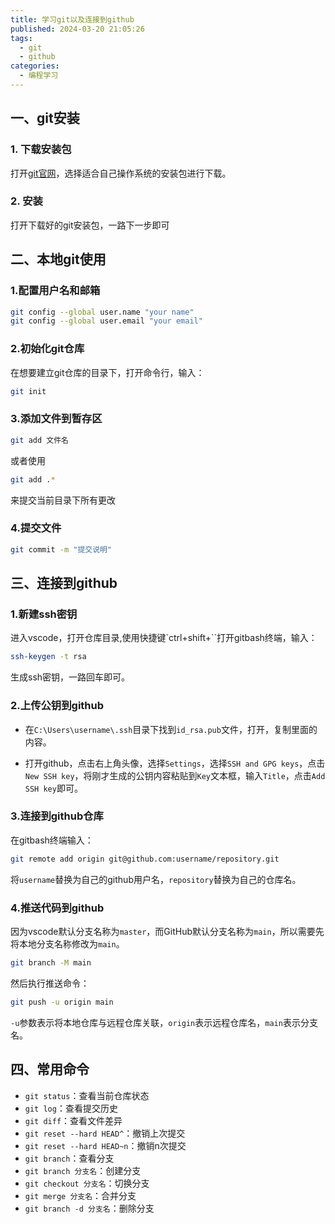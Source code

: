 ```yaml
---
title: 学习git以及连接到github
published: 2024-03-20 21:05:26
tags: 
  - git
  - github
categories: 
  - 编程学习
---
```


## 一、git安装

### 1. 下载安装包

打开[git官网](https://git-scm.com/downloads)，选择适合自己操作系统的安装包进行下载。

### 2. 安装

打开下载好的git安装包，一路下一步即可

## 二、本地git使用

### 1.配置用户名和邮箱

``` bash
git config --global user.name "your name"
git config --global user.email "your email"
```

### 2.初始化git仓库

在想要建立git仓库的目录下，打开命令行，输入：

```bash
git init
```

### 3.添加文件到暂存区

```bash
git add 文件名
```

或者使用

```bash
git add .*
```

来提交当前目录下所有更改

### 4.提交文件

```bash
git commit -m "提交说明"
```

## 三、连接到github

### 1.新建ssh密钥

进入vscode，打开仓库目录,使用快捷键`ctrl+shift+\``打开gitbash终端，输入：

```bash
ssh-keygen -t rsa
```

生成ssh密钥，一路回车即可。

### 2.上传公钥到github

- 在`C:\Users\username\.ssh`目录下找到`id_rsa.pub`文件，打开，复制里面的内容。

- 打开github，点击右上角头像，选择`Settings`，选择`SSH and GPG keys`，点击`New SSH key`，将刚才生成的公钥内容粘贴到`Key`文本框，输入`Title`，点击`Add SSH key`即可。

### 3.连接到github仓库

在gitbash终端输入：

```bash
git remote add origin git@github.com:username/repository.git
```

将`username`替换为自己的github用户名，`repository`替换为自己的仓库名。

### 4.推送代码到github

因为vscode默认分支名称为`master`，而GitHub默认分支名称为`main`，所以需要先将本地分支名称修改为`main`。

```bash
git branch -M main
```

然后执行推送命令：

```bash
git push -u origin main
```

`-u`参数表示将本地仓库与远程仓库关联，`origin`表示远程仓库名，`main`表示分支名。

## 四、常用命令

- `git status`：查看当前仓库状态
- `git log`：查看提交历史
- `git diff`：查看文件差异
- `git reset --hard HEAD^`：撤销上次提交
- `git reset --hard HEAD~n`：撤销n次提交
- `git branch`：查看分支
- `git branch 分支名`：创建分支
- `git checkout 分支名`：切换分支
- `git merge 分支名`：合并分支
- `git branch -d 分支名`：删除分支
